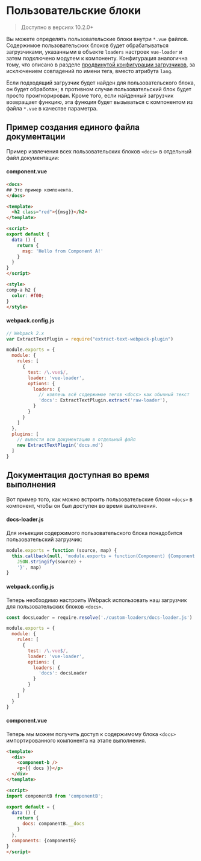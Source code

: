 # Пользовательские блоки

> Доступно в версиях 10.2.0+

Вы можете определять пользовательские блоки внутри `*.vue` файлов. Содержимое пользовательских блоков будет обрабатываться загрузчиками, указанными в объекте `loaders` настроек `vue-loader` и затем подключено модулем к компоненту. Конфигурация аналогична тому, что описано в разделе [продвинутой конфигурации загрузчиков](../configurations/advanced.md), за исключением совпадений по имени тега, вместо атрибута `lang`.

Если подходящий загрузчик будет найден для пользовательского блока, он будет обработан; в противном случае пользовательский блок будет просто проигнорирован. Кроме того, если найденный загрузчик возвращает функцию, эта функция будет вызываться с компонентом из файла `*.vue` в качестве параметра.

## Пример создания единого файла документации

Пример извлечения всех пользовательских блоков `<docs>` в отдельный файл документации:

#### component.vue

``` html
<docs>
## Это пример компонента.
</docs>

<template>
  <h2 class="red">{{msg}}</h2>
</template>

<script>
export default {
  data () {
    return {
      msg: 'Hello from Component A!'
    }
  }
}
</script>

<style>
comp-a h2 {
  color: #f00;
}
</style>
```

#### webpack.config.js

``` js
// Webpack 2.x
var ExtractTextPlugin = require("extract-text-webpack-plugin")

module.exports = {
  module: {
    rules: [
      {
        test: /\.vue$/,
        loader: 'vue-loader',
        options: {
          loaders: {
            // извлечь всё содержимое тегов <docs> как обычный текст
            'docs': ExtractTextPlugin.extract('raw-loader'),
          }
        }
      }
    ]
  },
  plugins: [
    // вывести всю документацию в отдельный файл
    new ExtractTextPlugin('docs.md')
  ]
}
```

## Документация доступная во время выполнения

Вот пример того, как можно встроить пользовательские блоки `<docs>` в компонент, чтобы он был доступен во время выполнения.

#### docs-loader.js

Для инъекции содержимого пользовательского блока понадобится пользовательский загрузчик:

``` js
module.exports = function (source, map) {
  this.callback(null, 'module.exports = function(Component) {Component.options.__docs = ' +
    JSON.stringify(source) +
    '}', map)
}
```

#### webpack.config.js

Теперь необходимо настроить Webpack использовать наш загрузчик для пользовательских блоков `<docs>`.

``` js
const docsLoader = require.resolve('./custom-loaders/docs-loader.js')

module.exports = {
  module: {
    rules: [
      {
        test: /\.vue$/,
        loader: 'vue-loader',
        options: {
          loaders: {
            'docs': docsLoader
          }
        }
      }
    ]
  }
}
```

#### component.vue

Теперь мы можем получить доступ к содержимому блока `<docs>` импортированного компонента на этапе выполнения.

``` html
<template>
  <div>
    <component-b />
    <p>{{ docs }}</p>
  </div>
</template>

<script>
import componentB from 'componentB';

export default = {
  data () {
    return {
      docs: componentB.__docs
    }
  },
  components: {componentB}
}
</script>
```
